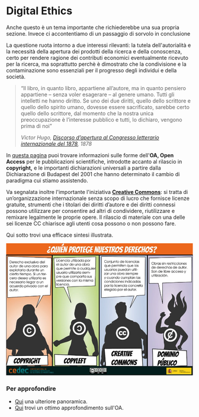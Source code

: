 # Digital Ethics

Anche questo è un tema importante che richiederebbe una sua propria sezione. Invece ci accontentiamo di un passaggio di sorvolo in conclusione

La questione ruota intorno a due interessi rilevanti: la tutela dell'autorialità e la necessità della apertura dei prodotti della ricerca e della conoscenza, certo per rendere ragione dei contributi economici eventualmente ricevuto per la ricerca, ma soprattutto perchè è dimostrato che la condivisione e la contaminazione sono essenziali per il progresso degli individui e della società.

> “Il libro, in quanto libro, appartiene all’autore, ma in quanto pensiero appartiene – senza voler esagerare – al genere umano. Tutti gli intelletti ne hanno diritto. Se uno dei due diritti, quello dello scrittore e quello dello spirito umano, dovesse essere sacrificato, sarebbe certo quello dello scrittore, dal momento che la nostra unica preoccupazione è l’interesse pubblico e tutti, lo dichiaro, vengono prima di noi”
>
> _Victor Hugo,_ [_Discorso d’apertura al Congresso letterario internazionale del 1878_](https://data.bnf.fr/fr/12544283/congres\_litteraire\_international/)_, 1878_

In [questa pagina](https://it.wikipedia.org/wiki/Open\_access) puoi trovare informazioni sulle forme dell'**OA, Open Access** per le pubblicazioni scientifiche, introdotte accanto al rilascio in **copyright,** e le importanti dichiarazioni universali a partire dalla Dichiarazione di Budapest del 2001 che hanno determinato il cambio di paradigma cui stiamo assistendo.

Va segnalata inoltre l'importante l'iniziativa [**Creative Commons**](https://creativecommons.org): si tratta di un’organizzazione internazionale senza scopo di lucro che fornisce licenze gratuite, strumenti che i titolari dei diritti d’autore e dei diritti connessi possono utilizzare per consentire ad altri di condividere, riutilizzare e remixare legalmente le proprie opere. Il rilascio di materiale con una delle sei licenze CC chiarisce agli utenti cosa possono o non possono fare.

Qui sotto trovi una efficace sintesi illustrata.

![](../.gitbook/assets/EsfRCjpXcAAVlCx.jfif)

### Per approfondire

* [Qui](https://drive.google.com/file/d/1vS4zTdUd9mubFz84oNgFGeHDUSYW3RQZ/view?usp=sharing) una ulteriore panoramica.
* [Qui](https://books.openedition.org/ledizioni/5161?format=toc) trovi un ottimo approfondimento sull'OA.

&#x20;
